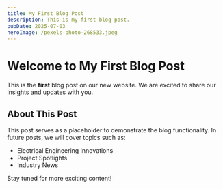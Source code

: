 ```yaml
---
title: My First Blog Post
description: This is my first blog post.
pubDate: 2025-07-03
heroImage: /pexels-photo-268533.jpeg
---
```


# Welcome to My First Blog Post

This is the **first** blog post on our new website. We are excited to share our insights and updates with you.

## About This Post

This post serves as a placeholder to demonstrate the blog functionality. In future posts, we will cover topics such as:

*   Electrical Engineering Innovations
*   Project Spotlights
*   Industry News

Stay tuned for more exciting content!